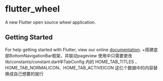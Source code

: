 # flutter_wheel

A new Flutter open source  wheel application.

## Getting Started

For help getting started with Flutter, view our online
[documentation](https://flutter.io/).
+搭建底部BottomNavigationBar框架，并联动pageview
   使用中只需要更改 lib/constants/constant.dart中TabConfig 内的 HOME_TAB_TITLES 
   、HOME_TAB_NORMALICON、HOME_TAB_ACTIVEICON 这仨个数据中的内容替换成自己想要的就行
